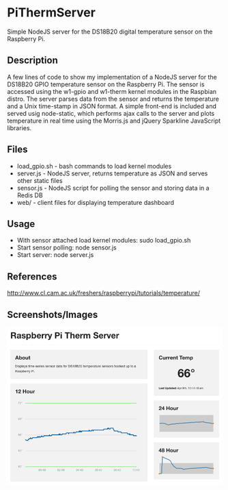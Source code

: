 PiThermServer
=============

Simple NodeJS server for the DS18B20 digital temperature sensor on the Raspberry Pi.

Description
-----------
A few lines of code to show my implementation of a NodeJS server for the DS18B20 GPIO temperature sensor on the Raspberry Pi. The sensor is accessed using the w1-gpio and w1-therm kernel modules in the Raspbian distro. The server parses data from the sensor and returns the temperature and a Unix time-stamp in JSON format. A simple front-end is included and served usig node-static, which performs ajax calls to the server and plots temperature in real time using the Morris.js and jQuery Sparkline JavaScript libraries.

Files
-----
* load_gpio.sh - bash commands to load kernel modules
* server.js - NodeJS server, returns temperature as JSON and serves other static files
* sensor.js - NodeJS script for polling the sensor and storing data in a Redis DB
* web/ - client files for displaying temperature dashboard

Usage
-----
* With sensor attached load kernel modules: sudo load_gpio.sh
* Start sensor polling: node sensor.js
* Start server: node server.js

References
----------
http://www.cl.cam.ac.uk/freshers/raspberrypi/tutorials/temperature/

Screenshots/Images
------------------
![Temp Sensor Dashboard](dashboard_screen.png "Temp Sensor Dashboard")
